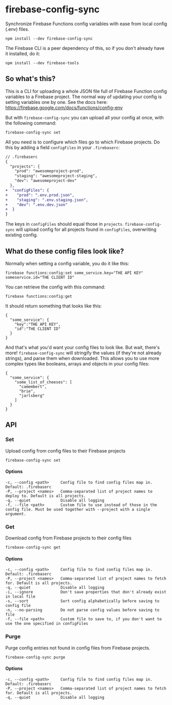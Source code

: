 # firebase-config-sync

Synchronize Firebase Functions config variables with ease from local config (.env) files.

```
npm install --dev firebase-config-sync
```

The Firebase CLI is a peer dependency of this, so if you don't already have it installed, do it:

```
npm install --dev firebase-tools
```

## So what's this?
This is a CLI for uploading a whole JSON file full of Firebase Function config variables to a Firebase project.
The normal way of updating your config is setting variables one by one. See the docs here: https://firebase.google.com/docs/functions/config-env

But with `firebase-config-sync` you can upload all your config at once, with the following command:

```
firebase-config-sync set
```

All you need is to configure which files go to which Firebase projects. Do this by adding a field `configFiles` in your `.firebaserc`:

```diff
// .firebaserc
{
  "projects": {
    "prod": "awesomeproject-prod",
    "staging": "awesomeproject-staging",
    "dev": "awesomeproject-dev"
  },
+  "configFiles": {
+    "prod": ".env.prod.json",
+    "staging": ".env.staging.json",
+    "dev": ".env.dev.json"
+  }
}
```

The keys in `configFiles` should equal those in `projects`. `firebase-config-sync` will upload config for all projects found in `configFiles`, overwriting existing config.

## What do these config files look like?

Normally when setting a config variable, you do it like this:

```
firebase functions:config:set some_service.key="THE API KEY" someservice.id="THE CLIENT ID"
```

You can retrieve the config with this command:

```
firebase functions:config:get
```

It should return something that looks like this:

```
{
  "some_service": {
    "key":"THE API KEY",
    "id":"THE CLIENT ID"
  }
}
```

And that's what you'd want your config files to look like. But wait, there's more! `firebase-config-sync` will stringify the values (if they're not already strings), and parse them when downloaded. This allows you to use more complex types like booleans, arrays and objects in your config files:

```
{
  "some_service": {
    "some_list_of_cheeses": [
      "camembert",
      "brie",
      "jarlsberg"
    ]
  }
}
```

## API

### Set
Upload config from config files to their Firebase projects

```
firebase-config-sync set
```

#### Options
```
-c, --config <path>     Config file to find config files map in. Default: .firebaserc
-P, --project <names>   Comma-separated list of project names to deploy to. Default is all projects.
-q, --quiet             Disable all logging
-f, --file <path>       Custom file to use instead of those in the config file. Must be used together with --project with a single argument.
```

### Get
Download config from Firebase projects to their config files

```
firebase-config-sync get
```

#### Options
```
-c, --config <path>     Config file to find config files map in. Default: .firebaserc
-P, --project <names>   Comma-separated list of project names to fetch for. Default is all projects.
-q, --quiet             Disable all logging
-i, --ignore            Don't save properties that don't already exist in local file
-s, --sort              Sort config alphabetically before saving to config file
-n, --no-parsing        Do not parse config values before saving to file
-f, --file <path>       Custom file to save to, if you don't want to use the one specified in configFiles
```

### Purge
Purge config entries not found in config files from Firebase projects.

```
firebase-config-sync purge
```

#### Options
```
-c, --config <path>     Config file to find config files map in. Default: .firebaserc
-P, --project <names>   Comma-separated list of project names to fetch for. Default is all projects.
-q, --quiet             Disable all logging
```
